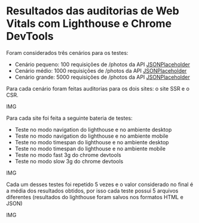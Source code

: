# Resultados das auditorias de Web Vitals com Lighthouse e Chrome DevTools

Foram considerados três cenários para os testes:
- Cenário pequeno: 100 requisições de /photos da API [JSONPlaceholder](https://jsonplaceholder.typicode.com/)
- Cenário médio: 1000 requisições de /photos da API [JSONPlaceholder](https://jsonplaceholder.typicode.com/)
- Cenário grande: 5000 requisições de /photos da API [JSONPlaceholder](https://jsonplaceholder.typicode.com/)

Para cada cenário foram feitas auditorias para os dois sites: o site SSR e o CSR.

IMG

Para cada site foi feita a seguinte bateria de testes:
- Teste no modo navigation do lighthouse e no ambiente desktop
- Teste no modo navigation do lighthouse e no ambiente mobile
- Teste no modo timespan do lighthouse e no ambiente desktop
- Teste no modo timespan do lighthouse e no ambiente mobile
- Teste no modo fast 3g do chrome devtools
- Teste no modo slow 3g do chrome devtools

IMG

Cada um desses testes foi repetido 5 vezes e o valor considerado no final é a média dos resultados obtidos, por isso cada teste possui 5 arquivos diferentes (resultados do lighthouse foram salvos nos formatos HTML e JSON)

IMG
